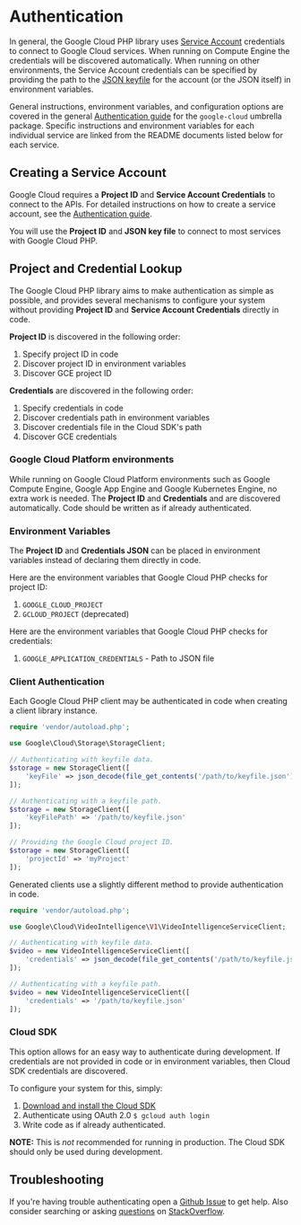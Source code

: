 # Authentication

In general, the Google Cloud PHP library uses [Service Account](https://cloud.google.com/iam/docs/creating-managing-service-accounts) credentials to connect to Google Cloud services. When running on Compute Engine the credentials will be discovered automatically. When running on other environments, the Service Account credentials can be specified by providing the path to the [JSON keyfile](https://cloud.google.com/iam/docs/managing-service-account-keys) for the account (or the JSON itself) in environment variables.

General instructions, environment variables, and configuration options are covered in the general [Authentication guide](https://cloud.google.com/docs/authentication/production) for the `google-cloud` umbrella package. Specific instructions and environment variables for each individual service are linked from the README documents listed below for each service.

## Creating a Service Account

Google Cloud requires a **Project ID** and **Service Account Credentials** to connect to the APIs. For detailed instructions on how to create a service account, see the [Authentication guide](http://googleapis.github.io/google-cloud-php/#/docs/google-cloud/latest/guides/authentication).

You will use the **Project ID** and **JSON key file** to connect to most services with Google Cloud PHP.

## Project and Credential Lookup

The Google Cloud PHP library aims to make authentication as simple as possible, and provides several mechanisms to configure your system without providing **Project ID** and **Service Account Credentials** directly in code.

**Project ID** is discovered in the following order:

1. Specify project ID in code
2. Discover project ID in environment variables
3. Discover GCE project ID

**Credentials** are discovered in the following order:

1. Specify credentials in code
2. Discover credentials path in environment variables
3. Discover credentials file in the Cloud SDK's path
4. Discover GCE credentials

### Google Cloud Platform environments

While running on Google Cloud Platform environments such as Google Compute Engine, Google App Engine and Google Kubernetes Engine, no extra work is needed. The **Project ID** and **Credentials** and are discovered automatically. Code should be written as if already authenticated.

### Environment Variables

The **Project ID** and **Credentials JSON** can be placed in environment variables instead of declaring them directly in code.

Here are the environment variables that Google Cloud PHP checks for project ID:

1. `GOOGLE_CLOUD_PROJECT`
2. `GCLOUD_PROJECT` (deprecated)

Here are the environment variables that Google Cloud PHP checks for credentials:

1. `GOOGLE_APPLICATION_CREDENTIALS` - Path to JSON file

### Client Authentication

Each Google Cloud PHP client may be authenticated in code when creating a client library instance.

```php
require 'vendor/autoload.php';

use Google\Cloud\Storage\StorageClient;

// Authenticating with keyfile data.
$storage = new StorageClient([
    'keyFile' => json_decode(file_get_contents('/path/to/keyfile.json'), true)
]);

// Authenticating with a keyfile path.
$storage = new StorageClient([
    'keyFilePath' => '/path/to/keyfile.json'
]);

// Providing the Google Cloud project ID.
$storage = new StorageClient([
    'projectId' => 'myProject'
]);
```

Generated clients use a slightly different method to provide authentication in code.

```php
require 'vendor/autoload.php';

use Google\Cloud\VideoIntelligence\V1\VideoIntelligenceServiceClient;

// Authenticating with keyfile data.
$video = new VideoIntelligenceServiceClient([
    'credentials' => json_decode(file_get_contents('/path/to/keyfile.json'), true)
]);

// Authenticating with a keyfile path.
$video = new VideoIntelligenceServiceClient([
    'credentials' => '/path/to/keyfile.json'
]);
```

### Cloud SDK

This option allows for an easy way to authenticate during development. If credentials are not provided in code or in environment variables, then Cloud SDK credentials are discovered.

To configure your system for this, simply:

1. [Download and install the Cloud SDK](https://cloud.google.com/sdk)
2. Authenticate using OAuth 2.0 `$ gcloud auth login`
3. Write code as if already authenticated.

**NOTE:** This is _not_ recommended for running in production. The Cloud SDK should only be used during development.

## Troubleshooting

If you're having trouble authenticating open a [Github Issue](https://github.com/googleapis/google-cloud-php/issues/new?title=Authentication+question) to get help.  Also consider searching or asking [questions](http://stackoverflow.com/questions/tagged/google-cloud-platform+php) on [StackOverflow](http://stackoverflow.com).
